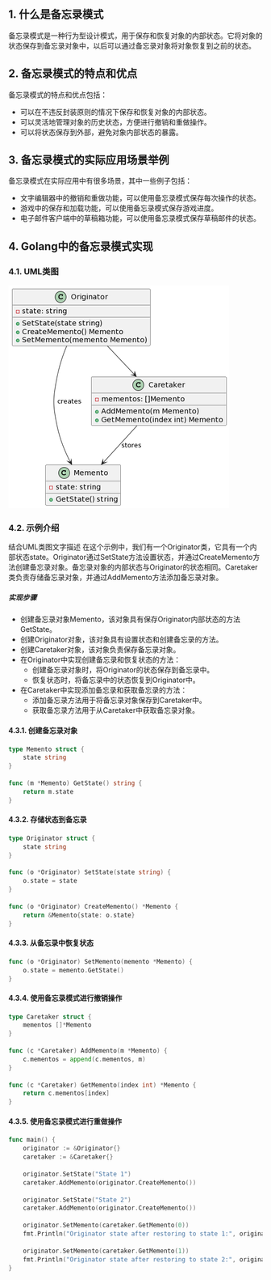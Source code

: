 ## 1. 什么是备忘录模式
备忘录模式是一种行为型设计模式，用于保存和恢复对象的内部状态。它将对象的状态保存到备忘录对象中，以后可以通过备忘录对象将对象恢复到之前的状态。

## 2. 备忘录模式的特点和优点
备忘录模式的特点和优点包括：

- 可以在不违反封装原则的情况下保存和恢复对象的内部状态。
- 可以灵活地管理对象的历史状态，方便进行撤销和重做操作。
- 可以将状态保存到外部，避免对象内部状态的暴露。

## 3. 备忘录模式的实际应用场景举例
备忘录模式在实际应用中有很多场景，其中一些例子包括：

- 文字编辑器中的撤销和重做功能，可以使用备忘录模式保存每次操作的状态。
- 游戏中的保存和加载功能，可以使用备忘录模式保存游戏进度。
- 电子邮件客户端中的草稿箱功能，可以使用备忘录模式保存草稿邮件的状态。

## 4. Golang中的备忘录模式实现
### 4.1. UML类图
![](./img/5-1.png)

### 4.2. 示例介绍
结合UML类图文字描述
在这个示例中，我们有一个Originator类，它具有一个内部状态state。Originator通过SetState方法设置状态，并通过CreateMemento方法创建备忘录对象。备忘录对象的内部状态与Originator的状态相同。Caretaker类负责存储备忘录对象，并通过AddMemento方法添加备忘录对象。

##### 实现步骤
- 创建备忘录对象Memento，该对象具有保存Originator内部状态的方法GetState。
- 创建Originator对象，该对象具有设置状态和创建备忘录的方法。
- 创建Caretaker对象，该对象负责保存备忘录对象。
- 在Originator中实现创建备忘录和恢复状态的方法：
    - 创建备忘录对象时，将Originator的状态保存到备忘录中。
    - 恢复状态时，将备忘录中的状态恢复到Originator中。
- 在Caretaker中实现添加备忘录和获取备忘录的方法：
    - 添加备忘录方法用于将备忘录对象保存到Caretaker中。
    - 获取备忘录方法用于从Caretaker中获取备忘录对象。

#### 4.3.1. 创建备忘录对象
```go
type Memento struct {
    state string
}

func (m *Memento) GetState() string {
    return m.state
}
```
#### 4.3.2. 存储状态到备忘录
```go
type Originator struct {
    state string
}

func (o *Originator) SetState(state string) {
    o.state = state
}

func (o *Originator) CreateMemento() *Memento {
    return &Memento{state: o.state}
}
```
#### 4.3.3. 从备忘录中恢复状态
```go
func (o *Originator) SetMemento(memento *Memento) {
    o.state = memento.GetState()
}
```
#### 4.3.4. 使用备忘录模式进行撤销操作
```go
type Caretaker struct {
    mementos []*Memento
}

func (c *Caretaker) AddMemento(m *Memento) {
    c.mementos = append(c.mementos, m)
}

func (c *Caretaker) GetMemento(index int) *Memento {
    return c.mementos[index]
}
```
#### 4.3.5. 使用备忘录模式进行重做操作
```go
func main() {
    originator := &Originator{}
    caretaker := &Caretaker{}

    originator.SetState("State 1")
    caretaker.AddMemento(originator.CreateMemento())

    originator.SetState("State 2")
    caretaker.AddMemento(originator.CreateMemento())

    originator.SetMemento(caretaker.GetMemento(0))
    fmt.Println("Originator state after restoring to state 1:", originator.state)

    originator.SetMemento(caretaker.GetMemento(1))
    fmt.Println("Originator state after restoring to state 2:", originator.state)
}
```